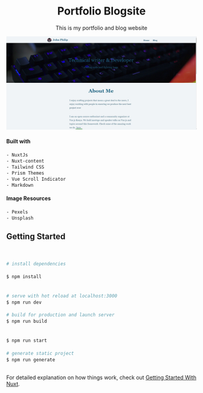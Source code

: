 <div align="center">

<h1>Portfolio Blogsite</h1>

This is my portfolio and blog website

</div>


![Blogsite website](/assets/Blogsite.JPG "Blogsite")


#### Built with

    - NuxtJs
    - Nuxt-content
    - Tailwind CSS
    - Prism Themes
    - Vue Scroll Indicator
    - Markdown

#### Image Resources

    - Pexels
    - Unsplash

## Getting Started

```bash


# install dependencies

$ npm install


# serve with hot reload at localhost:3000
$ npm run dev

# build for production and launch server
$ npm run build


$ npm run start

# generate static project
$ npm run generate



```

For detailed explanation on how things work, check out [Getting Started With Nuxt](https://medium.com/javascript-in-plain-english/getting-started-with-nuxt-4652bc83ddc6).
